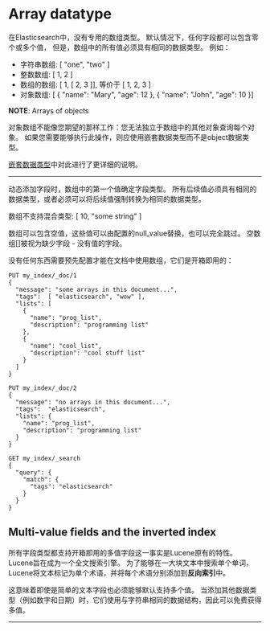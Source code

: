 # Array datatype

在Elasticsearch中，没有专用的数组类型。 默认情况下，任何字段都可以包含零个或多个值，
但是，数组中的所有值必须具有相同的数据类型。 例如：

- 字符串数组: [ "one", "two" ]
- 整数数组: [ 1, 2 ]
- 数组的数组:  [ 1, [ 2, 3 ]], 等价于 [ 1, 2, 3 ]
- 对象数组: [ { "name": "Mary", "age": 12 }, { "name": "John", "age": 10 }]

**NOTE**: Arrays of objects

对象数组不能像您期望的那样工作：您无法独立于数组中的其他对象查询每个对象。 
如果您需要能够执行此操作，则应使用嵌套数据类型而不是object数据类型。

[嵌套数据类型][Nested datatype]中对此进行了更详细的说明。

---

动态添加字段时，数组中的第一个值确定字段类型。 
所有后续值必须具有相同的数据类型，或者必须可以将后续值强制转换为相同的数据类型。

数组不支持混合类型:  [ 10, "some string" ]

数组可以包含空值，这些值可以由配置的null_value替换，也可以完全跳过。 
空数组[]被视为缺少字段 - 没有值的字段。

没有任何东西需要预先配置才能在文档中使用数组，它们是开箱即用的：
```
PUT my_index/_doc/1
{
  "message": "some arrays in this document...",
  "tags":  [ "elasticsearch", "wow" ], 
  "lists": [ 
    {
      "name": "prog_list",
      "description": "programming list"
    },
    {
      "name": "cool_list",
      "description": "cool stuff list"
    }
  ]
}

PUT my_index/_doc/2 
{
  "message": "no arrays in this document...",
  "tags":  "elasticsearch",
  "lists": {
    "name": "prog_list",
    "description": "programming list"
  }
}

GET my_index/_search
{
  "query": {
    "match": {
      "tags": "elasticsearch" 
    }
  }
}
```

## Multi-value fields and the inverted index

所有字段类型都支持开箱即用的多值字段这一事实是Lucene原有的特性。 
Lucene旨在成为一个全文搜索引擎。 为了能够在一大块文本中搜索单个单词，Lucene将文本标记为单个术语，并将每个术语分别添加到**反向索引**中。

这意味着即使是简单的文本字段也必须能够默认支持多个值。 
当添加其他数据类型（例如数字和日期）时，它们使用与字符串相同的数据结构，因此可以免费获得多值。

---

[Nested datatype]: https://www.elastic.co/guide/en/elasticsearch/reference/current/nested.html